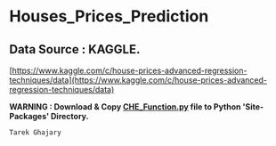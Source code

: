 # Houses_Prices_Prediction

## Data Source : KAGGLE.

[https://www.kaggle.com/c/house-prices-advanced-regression-techniques/data](https://www.kaggle.com/c/house-prices-advanced-regression-techniques/data)

**WARNING : Download & Copy [CHE_Function.py](https://github.com/CHESyrian/CHE_Functions) file to Python 'Site-Packages' Directory.**

<code>Tarek Ghajary</code>
